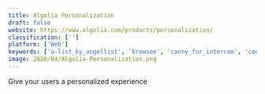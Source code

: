 ```yaml
---
title: Algolia Personalization
draft: false 
website: https://www.algolia.com/products/personalization/
classification: ['']
platform: ['Web']
keywords: ['a-list_by_angellist', 'browsee', 'canny_for_intercom', 'conversational_form', 'eyetato', 'fullstory', 'hacker_noon', 'hawkeye', 'hire_tech_ladies', 'hotjar', 'instantsearch_ios_by_algolia', 'linkly', 'pastel', 'smartlook', 'usabilitytools', 'user_insights', 'userlook', 'userships', 'bruit.io', 'instantsearch.js_by_algolia']
image: 2020/04/Algolia-Personalization.png
---
```

Give your users a personalized experience